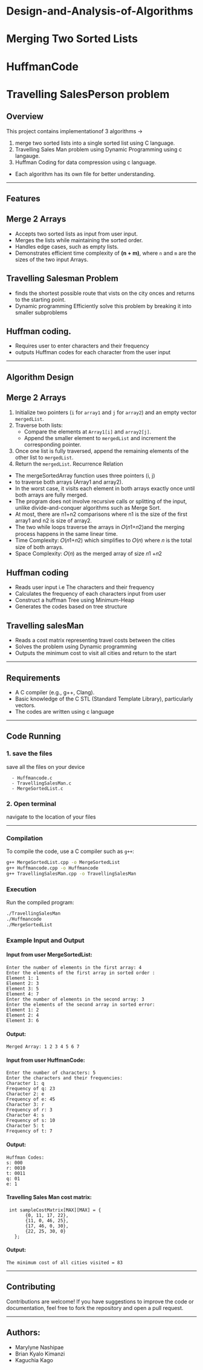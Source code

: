 # Design-and-Analysis-of-Algorithms
# Merging Two Sorted Lists
# HuffmanCode
# Travelling SalesPerson problem

## Overview
This project contains implementationof 3 algorithms -> 
1) merge two sorted lists into a single sorted list using C language.
2) Travelling Sales Man problem using Dynamic Programming using c langauge.
3) Huffman Coding for data compression using c language.
- Each algorithm has its own file for better understanding.


---

## Features
## Merge 2 Arrays
- Accepts two sorted lists as input from user input.
- Merges the lists while maintaining the sorted order.
- Handles edge cases, such as empty lists.
- Demonstrates efficient time complexity of **(n + m)**, where `n` and `m` are the sizes of the two input Arrays.
## Travelling Salesman Problem
- finds the shortest possible route that vists on the city onces and returns to the starting point.
- Dynamic programming Efficiently solve this problem by breaking it into smaller subproblems
## Huffman coding.

- Requires user to enter characters and their frequency
- outputs Huffman codes for each character from the user input

---

## Algorithm Design
## Merge 2 Arrays
1. Initialize two pointers (`i` for `array1` and `j` for `array2`) and an empty vector `mergedList`.
2. Traverse both lists:
   - Compare the elements at `Array1[i]` and `array2[j]`.
   - Append the smaller element to `mergedList` and increment the corresponding pointer.
3. Once one list is fully traversed, append the remaining elements of the other list to `mergedList`.
4. Return the `mergedList`.
   Recurrence Relation
- The mergeSortedArray function uses three pointers (i, j)
- to traverse both arrays (Array1 and array2).
- In the worst case, it visits each element in both arrays exactly once until both arrays are fully merged.
- The program does not involve recursive calls or splitting of the input, unlike divide-and-conquer algorithms such as Merge Sort.
- At most, there are n1+n2 comparisons where n1 is the size of the first array1 and n2 is size of array2.
- The two while loops traverse the arrays in 𝑂(𝑛1+𝑛2)and the merging process happens in the same linear time.
- Time Complexity: 𝑂(𝑛1+𝑛2) which simplifies to 𝑂(𝑛) where 𝑛 is the total size of both arrays.
- Space Complexity: 𝑂(𝑛) as the merged array of size 𝑛1 +𝑛2 
## Huffman coding
- Reads user input i.e The characters and their frequency
- Calculates the frequency of each characters input from user
- Construct a huffman Tree using Minimum-Heap
- Generates the codes based on tree structure
## Travelling salesMan
- Reads a cost matrix representing travel costs between the cities
- Solves the problem using Dynamic programming
- Outputs the minimum cost to visit all cities and return to the start

---

## Requirements
- A C compiler (e.g., g++, Clang).
- Basic knowledge of the C STL (Standard Template Library), particularly vectors.
- The codes are written using c language

---

## Code Running
### 1. save the files
save all the files on your device
```
  - Huffmancode.c
  - TravellingSalesMan.c
  - MergeSortedList.c
```
### 2. Open terminal
navigate to the location of your files

---
### Compilation
To compile the code, use a C compiler such as `g++`:
```bash
g++ MergeSortedList.cpp -o MergeSortedList
g++ Huffmancode.cpp -o Huffmancode
g++ TravellingSalesMan.cpp -o TravellingSalesMan
```

### Execution
Run the compiled program:
```bash
./TravellingSalesMan
./Huffmancode
./MergeSortedList

```

### Example Input and Output
#### Input from user MergeSortedList:
 ```
Enter the number of elements in the first array: 4
Enter the elements of the first array in sorted order :
Element 1: 1
Element 2: 3
Element 3: 5
Element 4: 7
Enter the number of elements in the second array: 3
Enter the elements of the second array in sorted error:
Element 1: 2
Element 2: 4
Element 3: 6

```

#### Output:
```
Merged Array: 1 2 3 4 5 6 7
```
#### Input from user HuffmanCode:
 ```
Enter the number of characters: 5
Enter the characters and their frequencies:
Character 1: q
Frequency of q: 23
Character 2: e
Frequency of e: 45
Character 3: r
Frequency of r: 3
Character 4: s
Frequency of s: 10
Character 5: t
Frequency of t: 7

```
#### Output:
```
Huffman Codes:
s: 000
r: 0010
t: 0011
q: 01
e: 1
```
#### Travelling Sales Man cost matrix:
 ```
  int sampleCostMatrix[MAX][MAX] = {
        {0, 11, 17, 22},
        {11, 0, 46, 25},
        {17, 46, 0, 30},
        {22, 25, 30, 0}
    };

```
#### Output:
```
The minimum cost of all cities visited = 83
```
---

## Contributing
Contributions are welcome! If you have suggestions to improve the code or documentation, feel free to fork the repository and open a pull request.

---

## Authors:
- Marylyne Nashipae
- Brian Kyalo Kimanzi
- Kaguchia Kago
  

